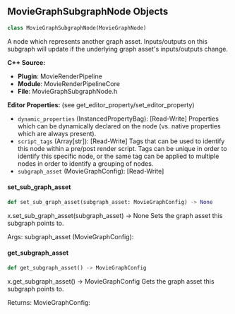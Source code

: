 ## MovieGraphSubgraphNode Objects

```python
class MovieGraphSubgraphNode(MovieGraphNode)
```

A node which represents another graph asset. Inputs/outputs on this subgraph will update if the underlying graph
asset's inputs/outputs change.

**C++ Source:**

- **Plugin**: MovieRenderPipeline
- **Module**: MovieRenderPipelineCore
- **File**: MovieGraphSubgraphNode.h

**Editor Properties:** (see get_editor_property/set_editor_property)

- ``dynamic_properties`` (InstancedPropertyBag):  [Read-Write] Properties which can be dynamically declared on the node (vs. native properties which are always present).
- ``script_tags`` (Array[str]):  [Read-Write] Tags that can be used to identify this node within a pre/post render script. Tags can be unique in order to identify this specific node,
  or the same tag can be applied to multiple nodes in order to identify a grouping of nodes.
- ``subgraph_asset`` (MovieGraphConfig):  [Read-Write]

<a id="unreal.MovieGraphSubgraphNode.set_sub_graph_asset"></a>

#### set_sub_graph_asset

```python
def set_sub_graph_asset(subgraph_asset: MovieGraphConfig) -> None
```

x.set_sub_graph_asset(subgraph_asset) -> None
Sets the graph asset this subgraph points to.

Args:
    subgraph_asset (MovieGraphConfig):

<a id="unreal.MovieGraphSubgraphNode.get_subgraph_asset"></a>

#### get_subgraph_asset

```python
def get_subgraph_asset() -> MovieGraphConfig
```

x.get_subgraph_asset() -> MovieGraphConfig
Gets the graph asset this subgraph points to.

Returns:
    MovieGraphConfig:

<a id="unreal.MovieGraphUIRendererNode"></a>